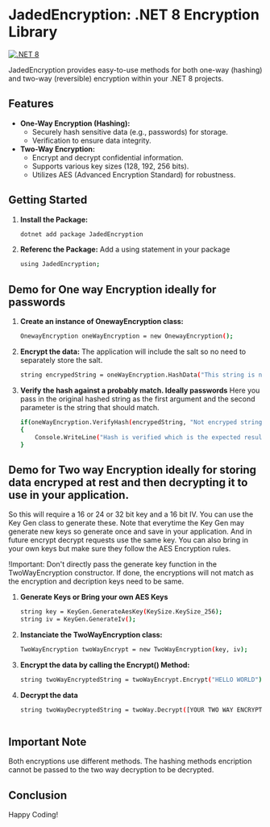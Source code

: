 # JadedEncryption: .NET 8 Encryption Library

[![.NET 8](https://img.shields.io/badge/.NET-8-blue.svg)]([https://aka.ms/new-console-template](https://aka.ms/new-console-template))

JadedEncryption provides easy-to-use methods for both one-way (hashing) and two-way (reversible) encryption within your .NET 8 projects.

## Features

* **One-Way Encryption (Hashing):**
   * Securely hash sensitive data (e.g., passwords) for storage.
   * Verification to ensure data integrity.
* **Two-Way Encryption:**
   * Encrypt and decrypt confidential information.
   * Supports various key sizes (128, 192, 256 bits).
   * Utilizes AES (Advanced Encryption Standard) for robustness.

## Getting Started

1. **Install the Package:**
   ```bash
   dotnet add package JadedEncryption

2. **Referenc the Package:**
    Add a using statement in your package
    ```bash
    using JadedEncryption;

## Demo for One way Encryption ideally for passwords
1. **Create an instance of OnewayEncryption class:**
    ```bash
    OnewayEncryption oneWayEncryption = new OnewayEncryption();

2. **Encrypt the data:**
    The application will include the salt so no need to separately store the salt.
    ```bash
    string encrypedString = oneWayEncryption.HashData("This string is not encrypted");

3. **Verify the hash against a probably match. Ideally passwords**
    Here you pass in the original hashed string as the first argument and the second parameter is the string that should match.
    ```bash
    if(oneWayEncryption.VerifyHash(encrypedString, "Not encryped string")) 
    {
        Console.WriteLine("Hash is verified which is the expected result");
    }


## Demo for Two way Encryption ideally for storing data encryped at rest and then decrypting it to use in your application.

So this will require a 16 or 24 or 32 bit key and a 16 bit IV. You can use the Key Gen class to generate these. Note that everytime the Key Gen may generate new keys so generate once and save in your application. And in future encrypt decrypt requests use the same key. You can also bring in your own keys but make sure they follow the AES Encryption rules.

!Important: Don't directly pass the generate key function in the TwoWayEncryption constructor. If done, the encryptions will not match as the encryption and decription keys need to be same.

1. **Generate Keys or Bring your own AES Keys**
    ```bash
    string key = KeyGen.GenerateAesKey(KeySize.KeySize_256);
    string iv = KeyGen.GenerateIv();


2. **Instanciate the TwoWayEncryption class:**
    ```bash
    TwoWayEncryption twoWayEncrypt = new TwoWayEncryption(key, iv);

3. **Encrypt the data by calling the Encrypt() Method:**
    ```bash
    string twoWayEncryptedString = twoWayEncrypt.Encrypt("HELLO WORLD");

4. **Decrypt the data**
    ```bash
    string twoWayDecryptedString = twoWay.Decrypt([YOUR TWO WAY ENCRYPTED STRING]]);



## Important Note
Both encryptions use different methods. The hashing methods encription cannot be passed to the two way decryption to be decrypted. 


## Conclusion
Happy Coding!
